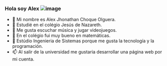 ### Hola soy Alex ![image](https://user-images.githubusercontent.com/124853057/217714173-3270dbb0-ec08-46b7-94e2-6dc883f84eb7.png)


- 🔭 Mi nombre es Alex Jhonathan Choque Olguera.
- 🌱 Estudié en el colégio Jesús de Nazareth.
- 👯 Me gusta escuchar música y jugar videojuegos.
- 🤔 En el colégio fui muy bueno en matemáticas.
- 💬 Estúdio Ingenieria de Sistemas porque me gusta la tecnología y la programación.
- 📫 Al salir de la universidad me gustaria desarrollar una página web por mi cuenta.
